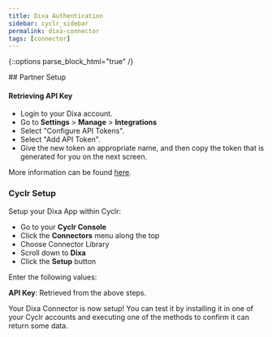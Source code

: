 ```yaml
---
title: Dixa Authentication
sidebar: cyclr_sidebar
permalink: dixa-connector
tags: [connector]
---
```

{::options parse_block_html="true" /}
<section class="card">
## Partner Setup

#### Retrieving API Key
* Login to your Dixa account.
* Go to **Settings** > **Manage** > **Integrations**
* Select "Configure API Tokens".
* Select "Add API Token".
* Give the new token an appropriate name, and then copy the token that is generated for you on the next screen.

More information can be found [here](https://support.dixa.help/en/articles/152-integrations-api). 

### Cyclr Setup

Setup your Dixa App within Cyclr:

*   Go to your **Cyclr Console**
*   Click the **Connectors** menu along the top
*   Choose Connector Library
*   Scroll down to **Dixa**
*   Click the **Setup** button

Enter the following values:

**API Key**: Retrieved from the above steps.


Your Dixa Connector is now setup! You can test it by installing it in one of your Cyclr accounts and executing one of the methods to confirm it can return some data.

</section>
